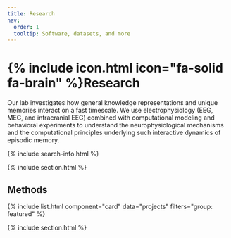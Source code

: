 ```yaml
---
title: Research
nav:
  order: 1
  tooltip: Software, datasets, and more
---
```


# {% include icon.html icon="fa-solid fa-brain" %}Research

Our lab investigates how general knowledge representations and unique memories interact on a fast timescale. We use electrophysiology (EEG, MEG, and intracranial EEG) combined with computational modeling and behavioral experiments to understand the neurophysiological mechanisms and the computational principles underlying such interactive dynamics of episodic memory.

<!-- {% include tags.html tags="publication, resource, website" %} -->

{% include search-info.html %}

{% include section.html %}

## Methods 

{% include list.html component="card" data="projects" filters="group: featured" %}

{% include section.html %}

<!-- ## More

{% include list.html component="card" data="projects" filters="group: " style="small" %} -->
